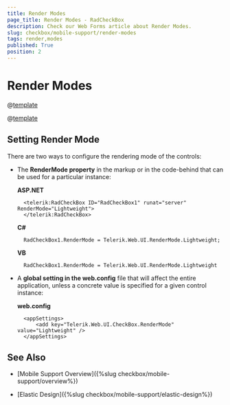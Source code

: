 ```yaml
---
title: Render Modes
page_title: Render Modes - RadCheckBox
description: Check our Web Forms article about Render Modes.
slug: checkbox/mobile-support/render-modes
tags: render,modes
published: True
position: 2
---
```


# Render Modes

@[template](/_templates/common/render-mode.md#buttons-supported-modes "control: RadCheckBox")

@[template](/_templates/common/render-mode.md#do-not-mix-modes-buttons "control: RadCheckBox")


## Setting Render Mode

There are two ways to configure the rendering mode of the controls:

* The **RenderMode property** in the markup or in the code-behind that can be used for a particular instance:

	**ASP.NET**

		<telerik:RadCheckBox ID="RadCheckBox1" runat="server" RenderMode="Lightweight">
		</telerik:RadCheckBox>


	**C#**

		RadCheckBox1.RenderMode = Telerik.Web.UI.RenderMode.Lightweight;

	**VB**

		RadCheckBox1.RenderMode = Telerik.Web.UI.RenderMode.Lightweight


* A **global setting in the web.config** file that will affect the entire application, unless a concrete value is specified for a given control instance:

	**web.config**

		<appSettings>
			<add key="Telerik.Web.UI.CheckBox.RenderMode" value="Lightweight" />
		</appSettings>


## See Also

 * [Mobile Support Overview]({%slug checkbox/mobile-support/overview%})

 * [Elastic Design]({%slug checkbox/mobile-support/elastic-design%})

